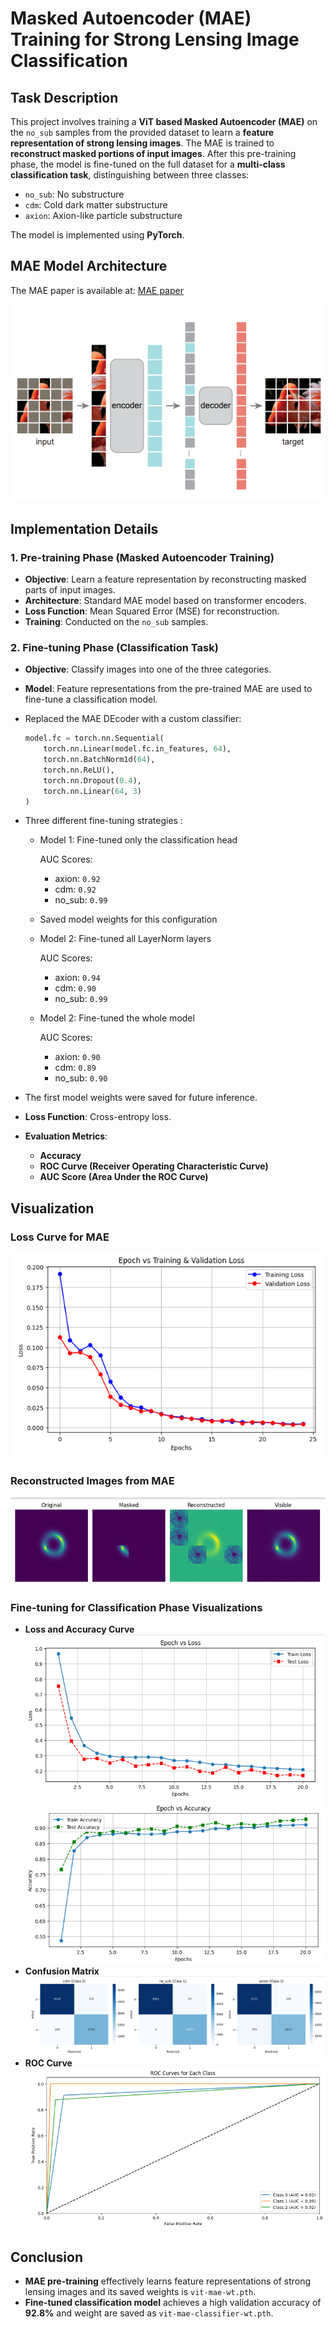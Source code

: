 # Masked Autoencoder (MAE) Training for Strong Lensing Image Classification

## Task Description
This project involves training a **ViT based Masked Autoencoder (MAE)** on the `no_sub` samples from the provided dataset to learn a **feature representation of strong lensing images**. The MAE is trained to **reconstruct masked portions of input images**. After this pre-training phase, the model is fine-tuned on the full dataset for a **multi-class classification task**, distinguishing between three classes:

- `no_sub`: No substructure
- `cdm`: Cold dark matter substructure
- `axion`: Axion-like particle substructure

The model is implemented using **PyTorch**.

## MAE Model Architecture
The MAE paper is available at:
[MAE paper](https://arxiv.org/abs/2111.06377)

![MAE](./MAE.png)


## Implementation Details
### 1. **Pre-training Phase (Masked Autoencoder Training)**
- **Objective**: Learn a feature representation by reconstructing masked parts of input images.
- **Architecture**: Standard MAE model based on transformer encoders.
- **Loss Function**: Mean Squared Error (MSE) for reconstruction.
- **Training**: Conducted on the `no_sub` samples.

### 2. **Fine-tuning Phase (Classification Task)**
- **Objective**: Classify images into one of the three categories.
- **Model**: Feature representations from the pre-trained MAE are used to fine-tune a classification model.
- Replaced the MAE DEcoder with a custom classifier:
    ```python
    model.fc = torch.nn.Sequential(
        torch.nn.Linear(model.fc.in_features, 64),
        torch.nn.BatchNorm1d(64),
        torch.nn.ReLU(),
        torch.nn.Dropout(0.4),
        torch.nn.Linear(64, 3)
    )
    ```
- Three different fine-tuning strategies :
    - Model 1: Fine-tuned only the classification head

        AUC Scores:
        - axion: `0.92`
        - cdm: `0.92`
        - no_sub: `0.99`

    - Saved model weights for this configuration

    - Model 2: Fine-tuned all LayerNorm layers

        AUC Scores:
        - axion: `0.94`
        - cdm: `0.90`
        - no_sub: `0.99`

    - Model 2: Fine-tuned the whole model

        AUC Scores:
        - axion: `0.90`
        - cdm: `0.89`
        - no_sub: `0.90`


- The first model weights were saved for future inference.

- **Loss Function**: Cross-entropy loss.
- **Evaluation Metrics**:
  - **Accuracy**
  - **ROC Curve (Receiver Operating Characteristic Curve)**
  - **AUC Score (Area Under the ROC Curve)**


## Visualization
### **Loss Curve for MAE**
![MAE](./Epoch%20vs%20Training%20&%20validation%20Loss%20MAE.png)

### **Reconstructed Images from MAE**
![MAE](./Reconstructed%20images.png)

### **Fine-tuning for Classification Phase Visualizations**
- **Loss and Accuracy Curve** ![MAE](./Epoch%20vs%20Loss%20&%20Accuracy.png)
- **Confusion Matrix** ![MAE](./cf%20matrix.png)
- **ROC Curve** ![MAE](./ROC%20curve.png)


## Conclusion
- **MAE pre-training** effectively learns feature representations of strong lensing images and its saved weights is `vit-mae-wt.pth`.
- **Fine-tuned classification model** achieves a high validation accuracy of **92.8%** and weight are saved as `vit-mae-classifier-wt.pth`.


